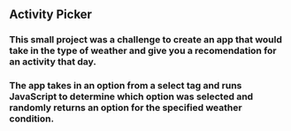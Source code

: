 ## Activity Picker

### This small project was a challenge to create an app that would take in the type of weather and give you a recomendation for an activity that day.

### The app takes in an option from a select tag and runs JavaScript to determine which option was selected and randomly returns an option for the specified weather condition.
